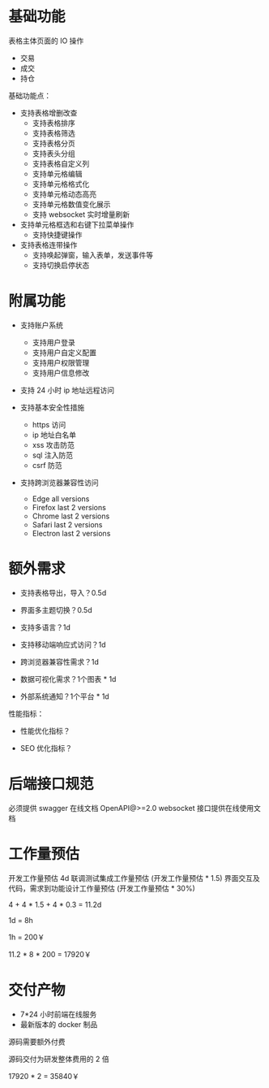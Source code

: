 # 基础功能

表格主体页面的 IO 操作

- 交易
- 成交
- 持仓

基础功能点：

- 支持表格增删改查
  - 支持表格排序
  - 支持表格筛选
  - 支持表格分页
  - 支持表头分组
  - 支持表格自定义列
  - 支持单元格编辑
  - 支持单元格格式化
  - 支持单元格动态高亮
  - 支持单元格数值变化展示
  - 支持 websocket 实时增量刷新
- 支持单元格框选和右键下拉菜单操作
  - 支持快捷键操作
- 支持表格连带操作
  - 支持唤起弹窗，输入表单，发送事件等
  - 支持切换启停状态

# 附属功能

- 支持账户系统
  - 支持用户登录
  - 支持用户自定义配置
  - 支持用户权限管理
  - 支持用户信息修改
- 支持 24 小时 ip 地址远程访问
- 支持基本安全性措施

  - https 访问
  - ip 地址白名单
  - xss 攻击防范
  - sql 注入防范
  - csrf 防范

- 支持跨浏览器兼容性访问

  - Edge all versions
  - Firefox last 2 versions
  - Chrome last 2 versions
  - Safari last 2 versions
  - Electron last 2 versions

# 额外需求

- 支持表格导出，导入？0.5d

- 界面多主题切换？0.5d

- 支持多语言？1d

- 支持移动端响应式访问？1d

- 跨浏览器兼容性需求？1d

- 数据可视化需求？1个图表 \* 1d

- 外部系统通知？1个平台 \* 1d

性能指标：

- 性能优化指标？

- SEO 优化指标？

# 后端接口规范

必须提供 swagger 在线文档 OpenAPI@>=2.0
websocket 接口提供在线使用文档

# 工作量预估

开发工作量预估 4d
联调测试集成工作量预估 (开发工作量预估 \* 1.5)
界面交互及代码，需求到功能设计工作量预估 (开发工作量预估 \* 30%)

4 + 4 \* 1.5 + 4 \* 0.3 = 11.2d

1d = 8h

1h = 200￥

11.2 \* 8 \* 200 = 17920￥

# 交付产物

- 7\*24 小时前端在线服务
- 最新版本的 docker 制品

源码需要额外付费

源码交付为研发整体费用的 2 倍

17920 \* 2 = 35840￥
